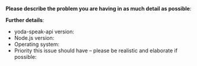 **Please describe the problem you are having in as much detail as possible**:


**Further details**:

- yoda-speak-api version:
- Node.js version:
- Operating system:
- Priority this issue should have – please be realistic and elaborate if possible:
